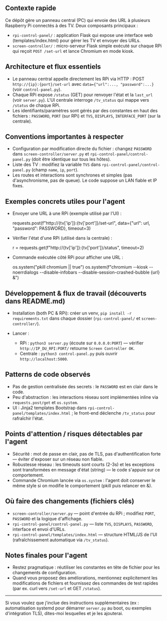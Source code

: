 ## Contexte rapide

Ce dépôt gère un panneau central (PC) qui envoie des URL à plusieurs Raspberry Pi connectés à des TV.
Deux composants principaux :

- `rpi-control-panel/` : application Flask qui expose une interface web (templates/index.html) pour gérer les TV et envoyer des URLs.
- `screen-controller/` : micro-serveur Flask simple exécuté sur chaque RPi qui reçoit `POST /set-url` et lance Chromium en mode kiosk.

## Architecture et flux essentiels

- Le panneau central appelle directement les RPi via HTTP : POST `http://{ip}:{port}/set-url` avec `data={"url":..., "password":...}` (voir `control-panel.py`).
- Chaque RPi expose `/status` (GET) pour renvoyer l'état et la `last_url` (voir `server.py`). L'UI centrale interroge `/tv_status` qui mappe vers `/status` de chaque RPi.
- Les identifiants/paramètres sont gérés par des constantes en haut des fichiers : `PASSWORD`, `PORT` (sur RPi) et `TVS`, `DISPLAYS`, `INTERFACE_PORT` (sur la centrale).

## Conventions importantes à respecter

- Configuration par modification directe du fichier : changez `PASSWORD` dans `screen-controller/server.py` et `rpi-control-panel/control-panel.py` (doit être identique sur tous les hôtes).
- Liste des TV : modifiez la variable `TVS` dans `rpi-control-panel/control-panel.py` (champ `name`, `ip`, `port`).
- Les routes et interactions sont synchrones et simples (pas d'asynchronisme, pas de queue). Le code suppose un LAN fiable et IP fixes.

## Exemples concrets utiles pour l'agent

- Envoyer une URL à une RPi (exemple utilisé par l'UI) :

  requests.post(f"http://{tv['ip']}:{tv['port']}/set-url", data={"url": url, "password": PASSWORD}, timeout=3)

- Vérifier l'état d'une RPi (utilisé dans la centrale) :

  r = requests.get(f"http://{tv['ip']}:{tv['port']}/status", timeout=2)

- Commande exécutée côté RPi pour afficher une URL :

  os.system("pkill chromium || true")
  os.system(f"chromium --kiosk --noerrdialogs --disable-infobars --disable-session-crashed-bubble {url} &")

## Développement & flux de travail (découverts dans README.md)

- Installation (both PC & RPi): créer un venv, `pip install -r requirements.txt` dans chaque dossier (`rpi-control-panel/` et `screen-controller/`).
- Lancer :

  - RPi : `python3 server.py` (écoute sur `0.0.0.0:PORT`) — vérifier `http://IP_DU_RPI:PORT/` retourne `Screen Controller OK`.
  - Centrale : `python3 control-panel.py` puis ouvrir `http://localhost:5000`.

## Patterns de code observés

- Pas de gestion centralisée des secrets : le `PASSWORD` est en clair dans le code.
- Peu d'abstraction : les interactions réseau sont implémentées inline via `requests.post/get` et `os.system`.
- UI : Jinja2 templates Bootstrap dans `rpi-control-panel/templates/index.html` ; le front-end déclenche `/tv_status` pour rafraîchir l'état.

## Points d'attention / risques détectables par l'agent

- Sécurité : mot de passe en clair, pas de TLS, pas d'authentification forte — éviter d'exposer sur un réseau non fiable.
- Robustesse réseau : les timeouts sont courts (2-3s) et les exceptions sont transformées en message d'état (string) — le code s'appuie sur ce comportement.
- Commande Chromium lancée via `os.system` : l'agent doit conserver le même style si on modifie le comportement (pkill puis relancer en &).

## Où faire des changements (fichiers clés)

- `screen-controller/server.py` — point d'entrée du RPi ; modifiez `PORT`, `PASSWORD` et la logique d'affichage.
- `rpi-control-panel/control-panel.py` — liste `TVS`, `DISPLAYS`, `PASSWORD`, interface et envoi d'URLs.
- `rpi-control-panel/templates/index.html` — structure HTML/JS de l'UI (rafraîchissement automatique via `/tv_status`).

## Notes finales pour l'agent

- Restez pragmatique : réutiliser les constantes en tête de fichier pour les changements de configuration.
- Quand vous proposez des améliorations, mentionnez explicitement les modifications de fichiers et fournissez des commandes de test rapides (par ex. curl vers `/set-url` et GET `/status`).

---

Si vous voulez que j'inclue des instructions supplémentaires (ex : automatisation systemd pour démarrer `server.py` au boot, ou exemples d'intégration TLS), dites-moi lesquelles et je les ajouterai.
